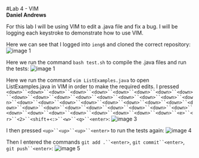 #Lab 4 - VIM  
**Daniel Andrews**  

For this lab I will be using VIM to edit a .java file and fix a bug. I will be logging each keystroke to demonstrate how to use VIM.  

Here we can see that I logged into `ieng6` and cloned the correct repository:  
![image 1](https://thedonutdan.github.io/cse15l-lab-reports/sshandclone.png)

Here we run the command `bash test.sh` to compile the .java files and run the tests:
![image 1](https://thedonutdan.github.io/cse15l-lab-reports/step6.png)

Here we run the command `vim ListExamples.java` to open ListExamples.java in VIM in order to make the required edits. I pressed `<down>``<down>``<down>``<down>``<down>``<down>``<down>``<down>``<down>``<down>``<down>``<down>``<down>``<down>``<down>``<down>``<down>``<down>``<down>``<down>``<down>``<down>``<down>``<down>``<down>``<down>``<down>``<down>``<down>``<down>``<down>``<down>``<down>``<down>``<down>``<down>``<down>``<down>``<down>``<down>``<down>``<down>``<down>``<e>``<r>``<2>``<shift`+`<:>``<w>``<q>``<enter>`:
![image 3](https://thedonutdan.github.io/cse15l-lab-reports/step7.png)

I then pressed `<up>``<up>``<up>``<enter>` to run the tests again:
![image 4](https://thedonutdan.github.io/cse15l-lab-reports/step8.png)

Then I entered the commands `git add .``<enter>`, `git commit``<enter>`, `git push``<enter>`:
![image 5](https://thedonutdan.github.io/cse15l-lab-reports/step9.png)
